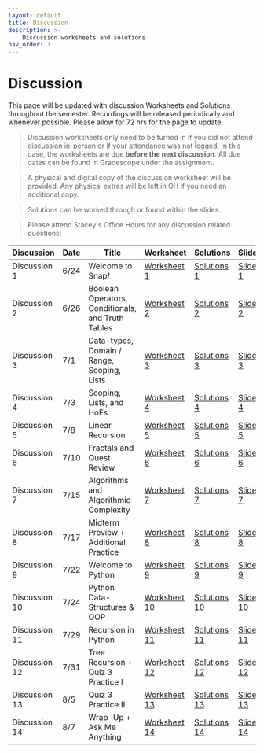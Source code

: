 ```yaml
---
layout: default
title: Discussion
description: >-
    Discussion worksheets and solutions
nav_order: 7
---
```


# Discussion

This page will be updated with discussion Worksheets and Solutions throughout the semester. Recordings will be released periodically and whenever possible. Please allow for 72 hrs for the page to update. 

> Discussion worksheets only need to be turned in if you did not attend discussion in-person or if your attendance was not logged. In this case, the worksheets are due **before the next discussion**. All due dates can be found in Gradescope under the assignment. 

> A physical and digital copy of the discussion worksheet will be provided. Any physical extras will be left in OH if you need an additional copy.

> Solutions can be worked through or found within the slides.

> Please attend Stacey's Office Hours for any discussion related questions!

<table>
  <thead>
    <tr>
      <th>Discussion</th>
      <th>Date</th>
      <th>Title</th>
      <th>Worksheet</th>
      <th>Solutions</th>
      <th>Slides</th>
    </tr>
  </thead>
  <tbody>
    <tr>
      <td>Discussion 1</td>
      <td>6/24</td>
      <td>Welcome to Snap<em>!</em></td>
      <td><a href="#">Worksheet 1</a></td>
      <td><a href="#">Solutions 1</a></td>
      <td><a href="#">Slides 1</a></td>
    </tr>
    <tr>
      <td>Discussion 2</td>
      <td>6/26</td>
      <td>Boolean Operators, Conditionals, and Truth Tables</td>
      <td><a href="#">Worksheet 2</a></td>
      <td><a href="#">Solutions 2</a></td>
      <td><a href="#">Slides 2</a></td>
    </tr>
    <tr>
      <td>Discussion 3</td>
      <td>7/1</td>
      <td>Data-types, Domain / Range, Scoping, Lists</td>
      <td><a href="#">Worksheet 3</a></td>
      <td><a href="#">Solutions 3</a></td>
      <td><a href="#">Slides 3</a></td>
    </tr>
    <tr>
      <td>Discussion 4</td>
      <td>7/3</td>
      <td>Scoping, Lists, and HoFs</td>
      <td><a href="#">Worksheet 4</a></td>
      <td><a href="#">Solutions 4</a></td>
      <td><a href="#">Slides 4</a></td>
    </tr>
    <tr>
      <td>Discussion 5</td>
      <td>7/8</td>
      <td>Linear Recursion</td>
      <td><a href="#">Worksheet 5</a></td>
      <td><a href="#">Solutions 5</a></td>
      <td><a href="#">Slides 5</a></td>
    </tr>
    <tr>
      <td>Discussion 6</td>
      <td>7/10</td>
      <td>Fractals and Quest Review</td>
      <td><a href="#">Worksheet 6</a></td>
      <td><a href="#">Solutions 6</a></td>
      <td><a href="#">Slides 6</a></td>
    </tr>
    <tr>
      <td>Discussion 7</td>
      <td>7/15</td>
      <td>Algorithms and Algorithmic Complexity</td>
      <td><a href="#">Worksheet 7</a></td>
      <td><a href="#">Solutions 7</a></td>
      <td><a href="#">Slides 7</a></td>
    </tr>
    <tr>
      <td>Discussion 8</td>
      <td>7/17</td>
      <td>Midterm Preview + Additional Practice</td>
      <td><a href="#">Worksheet 8</a></td>
      <td><a href="#">Solutions 8</a></td>
      <td><a href="#">Slides 8</a></td>
    </tr>
    <tr>
      <td>Discussion 9</td>
      <td>7/22</td>
      <td>Welcome to Python</td>
      <td><a href="#">Worksheet 9</a></td>
      <td><a href="#">Solutions 9</a></td>
      <td><a href="#">Slides 9</a></td>
    </tr>
    <tr>
      <td>Discussion 10</td>
      <td>7/24</td>
      <td>Python Data-Structures & OOP</td>
      <td><a href="#">Worksheet 10</a></td>
      <td><a href="#">Solutions 10</a></td>
      <td><a href="#">Slides 10</a></td>
    </tr>
    <tr>
      <td>Discussion 11</td>
      <td>7/29</td>
      <td>Recursion in Python</td>
      <td><a href="#">Worksheet 11</a></td>
      <td><a href="#">Solutions 11</a></td>
      <td><a href="#">Slides 11</a></td>
    </tr>
    <tr>
      <td>Discussion 12</td>
      <td>7/31</td>
      <td>Tree Recursion + Quiz 3 Practice I</td>
      <td><a href="#">Worksheet 12</a></td>
      <td><a href="#">Solutions 12</a></td>
      <td><a href="#">Slides 12</a></td>
    </tr>
    <tr>
      <td>Discussion 13</td>
      <td>8/5</td>
      <td>Quiz 3 Practice II</td>
      <td><a href="#">Worksheet 13</a></td>
      <td><a href="#">Solutions 13</a></td>
      <td><a href="#">Slides 13</a></td>
    </tr>
    <tr>
      <td>Discussion 14</td>
      <td>8/7</td>
      <td>Wrap-Up + Ask Me Anything</td>
      <td><a href="#">Worksheet 14</a></td>
      <td><a href="#">Solutions 14</a></td>
      <td><a href="#">Slides 14</a></td>
    </tr>
  </tbody>
</table>
